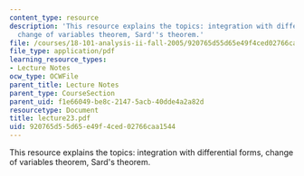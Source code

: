 ```yaml
---
content_type: resource
description: 'This resource explains the topics: integration with differential forms,
  change of variables theorem, Sard''s theorem.'
file: /courses/18-101-analysis-ii-fall-2005/920765d55d65e49f4ced02766caa1544_lecture23.pdf
file_type: application/pdf
learning_resource_types:
- Lecture Notes
ocw_type: OCWFile
parent_title: Lecture Notes
parent_type: CourseSection
parent_uid: f1e66049-be8c-2147-5acb-40dde4a2a82d
resourcetype: Document
title: lecture23.pdf
uid: 920765d5-5d65-e49f-4ced-02766caa1544
---
```

This resource explains the topics: integration with differential forms, change of variables theorem, Sard's theorem.

